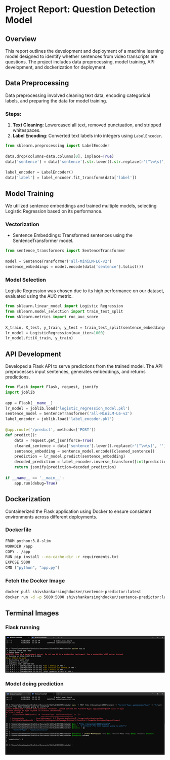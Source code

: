 # Project Report: Question Detection Model

## Overview
This report outlines the development and deployment of a machine learning model designed to identify whether sentences from video transcripts are questions. The project includes data preprocessing, model training, API development, and dockerization for deployment.

## Data Preprocessing
Data preprocessing involved cleaning text data, encoding categorical labels, and preparing the data for model training. 

### Steps:
1. **Text Cleaning**: Lowercased all text, removed punctuation, and stripped whitespaces.
2. **Label Encoding**: Converted text labels into integers using `LabelEncoder`.

```python
from sklearn.preprocessing import LabelEncoder

data.drop(columns=data.columns[0], inplace=True)
data['sentence'] = data['sentence'].str.lower().str.replace(r'[^\w\s]', '', regex=True).str.strip()

label_encoder = LabelEncoder()
data['label'] = label_encoder.fit_transform(data['label'])
```

## Model Training
We utilized sentence embeddings and trained multiple models, selecting Logistic Regression based on its performance.

### Vectorization
 - Sentence Embeddings: Transformed sentences using the SentenceTransformer model.
 ```python
 from sentence_transformers import SentenceTransformer

model = SentenceTransformer('all-MiniLM-L6-v2')
sentence_embeddings = model.encode(data['sentence'].tolist())
 ```

### Model Selection
Logistic Regression was chosen due to its high performance on our dataset, evaluated using the AUC metric.

```python
from sklearn.linear_model import Logistic Regression
from sklearn.model_selection import train_test_split
from sklearn.metrics import roc_auc_score

X_train, X_test, y_train, y_test = train_test_split(sentence_embeddings, data['label'], test_size=0.2)
lr_model = LogisticRegression(max_iter=1000)
lr_model.fit(X_train, y_train)

```

## API Development

Developed a Flask API to serve predictions from the trained model. The API preprocesses input sentences, generates embeddings, and returns predictions.

```python
from flask import Flask, request, jsonify
import joblib

app = Flask(__name__)
lr_model = joblib.load('logistic_regression_model.pkl')
sentence_model = SentenceTransformer('all-MiniLM-L6-v2')
label_encoder = joblib.load('label_encoder.pkl')

@app.route('/predict', methods=['POST'])
def predict():
    data = request.get_json(force=True)
    cleaned_sentence = data['sentence'].lower().replace(r'[^\w\s]', '').strip()
    sentence_embedding = sentence_model.encode([cleaned_sentence])
    prediction = lr_model.predict(sentence_embedding)
    decoded_prediction = label_encoder.inverse_transform([int(prediction[0])])[0]
    return jsonify(prediction=decoded_prediction)

if __name__ == '__main__':
    app.run(debug=True)
```

## Dockerization
Containerized the Flask application using Docker to ensure consistent environments across different deployments.

### Dockerfile
```bash
FROM python:3.8-slim
WORKDIR /app
COPY . /app
RUN pip install --no-cache-dir -r requirements.txt
EXPOSE 5000
CMD ["python", "app.py"]
```

### Fetch the Docker Image

```bash
docker pull shivshankarsinghdocker/sentence-predictor:latest
docker run -d -p 5000:5000 shivshankarsinghdocker/sentence-predictor:latest
```


## Terminal Images

### Flask running

![Running Flask](flask.png "Optional title")

### Model doing prediction

![Prediction](predict.png "Optional title")


